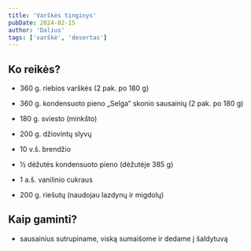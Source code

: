 ```yaml
---
title: 'Varškės tinginys'
pubDate: 2024-02-15
author: 'Dalius'
tags: ['varškė', 'desertas']
---
```


## Ko reikės?

- 360 g. riebios varškės (2 pak. po 180 g)

- 360 g. kondensuoto pieno „Selga“ skonio sausainių (2 pak. po 180 g)

- 180 g. sviesto (minkšto)

- 200 g. džiovintų slyvų

- 10 v.š. brendžio

- ½ dėžutės kondensuoto pieno (dėžutėje 385 g)

- 1 a.š. vanilinio cukraus

- 200 g. riešutų (naudojau lazdynų ir migdolų)

## Kaip gaminti?

- sausainius sutrupiname, viską sumaišome ir dedame į šaldytuvą
